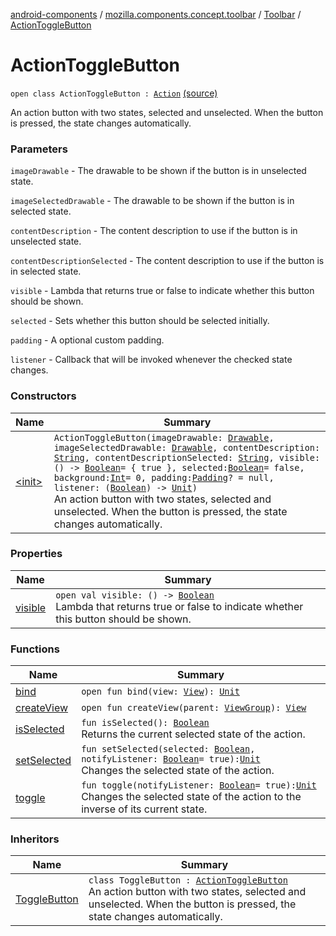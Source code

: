 [android-components](../../../index.md) / [mozilla.components.concept.toolbar](../../index.md) / [Toolbar](../index.md) / [ActionToggleButton](./index.md)

# ActionToggleButton

`open class ActionToggleButton : `[`Action`](../-action/index.md) [(source)](https://github.com/mozilla-mobile/android-components/blob/master/components/concept/toolbar/src/main/java/mozilla/components/concept/toolbar/Toolbar.kt#L205)

An action button with two states, selected and unselected. When the button is pressed, the
state changes automatically.

### Parameters

`imageDrawable` - The drawable to be shown if the button is in unselected state.

`imageSelectedDrawable` - The  drawable to be shown if the button is in selected state.

`contentDescription` - The content description to use if the button is in unselected state.

`contentDescriptionSelected` - The content description to use if the button is in selected state.

`visible` - Lambda that returns true or false to indicate whether this button should be shown.

`selected` - Sets whether this button should be selected initially.

`padding` - A optional custom padding.

`listener` - Callback that will be invoked whenever the checked state changes.

### Constructors

| Name | Summary |
|---|---|
| [&lt;init&gt;](-init-.md) | `ActionToggleButton(imageDrawable: `[`Drawable`](https://developer.android.com/reference/android/graphics/drawable/Drawable.html)`, imageSelectedDrawable: `[`Drawable`](https://developer.android.com/reference/android/graphics/drawable/Drawable.html)`, contentDescription: `[`String`](https://kotlinlang.org/api/latest/jvm/stdlib/kotlin/-string/index.html)`, contentDescriptionSelected: `[`String`](https://kotlinlang.org/api/latest/jvm/stdlib/kotlin/-string/index.html)`, visible: () -> `[`Boolean`](https://kotlinlang.org/api/latest/jvm/stdlib/kotlin/-boolean/index.html)` = { true }, selected: `[`Boolean`](https://kotlinlang.org/api/latest/jvm/stdlib/kotlin/-boolean/index.html)` = false, background: `[`Int`](https://kotlinlang.org/api/latest/jvm/stdlib/kotlin/-int/index.html)` = 0, padding: `[`Padding`](../../../mozilla.components.support.base.android/-padding/index.md)`? = null, listener: (`[`Boolean`](https://kotlinlang.org/api/latest/jvm/stdlib/kotlin/-boolean/index.html)`) -> `[`Unit`](https://kotlinlang.org/api/latest/jvm/stdlib/kotlin/-unit/index.html)`)`<br>An action button with two states, selected and unselected. When the button is pressed, the state changes automatically. |

### Properties

| Name | Summary |
|---|---|
| [visible](visible.md) | `open val visible: () -> `[`Boolean`](https://kotlinlang.org/api/latest/jvm/stdlib/kotlin/-boolean/index.html)<br>Lambda that returns true or false to indicate whether this button should be shown. |

### Functions

| Name | Summary |
|---|---|
| [bind](bind.md) | `open fun bind(view: `[`View`](https://developer.android.com/reference/android/view/View.html)`): `[`Unit`](https://kotlinlang.org/api/latest/jvm/stdlib/kotlin/-unit/index.html) |
| [createView](create-view.md) | `open fun createView(parent: `[`ViewGroup`](https://developer.android.com/reference/android/view/ViewGroup.html)`): `[`View`](https://developer.android.com/reference/android/view/View.html) |
| [isSelected](is-selected.md) | `fun isSelected(): `[`Boolean`](https://kotlinlang.org/api/latest/jvm/stdlib/kotlin/-boolean/index.html)<br>Returns the current selected state of the action. |
| [setSelected](set-selected.md) | `fun setSelected(selected: `[`Boolean`](https://kotlinlang.org/api/latest/jvm/stdlib/kotlin/-boolean/index.html)`, notifyListener: `[`Boolean`](https://kotlinlang.org/api/latest/jvm/stdlib/kotlin/-boolean/index.html)` = true): `[`Unit`](https://kotlinlang.org/api/latest/jvm/stdlib/kotlin/-unit/index.html)<br>Changes the selected state of the action. |
| [toggle](toggle.md) | `fun toggle(notifyListener: `[`Boolean`](https://kotlinlang.org/api/latest/jvm/stdlib/kotlin/-boolean/index.html)` = true): `[`Unit`](https://kotlinlang.org/api/latest/jvm/stdlib/kotlin/-unit/index.html)<br>Changes the selected state of the action to the inverse of its current state. |

### Inheritors

| Name | Summary |
|---|---|
| [ToggleButton](../../../mozilla.components.browser.toolbar/-browser-toolbar/-toggle-button/index.md) | `class ToggleButton : `[`ActionToggleButton`](./index.md)<br>An action button with two states, selected and unselected. When the button is pressed, the state changes automatically. |
